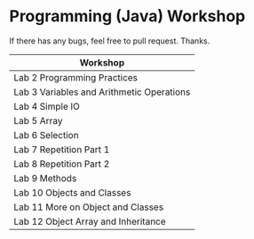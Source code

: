# Programming (Java) Workshop
If there has any bugs, feel free to pull request. Thanks.

| Workshop |
| -------- |
| Lab 2 Programming Practices |
| Lab 3 Variables and Arithmetic Operations |
| Lab 4 Simple IO |
| Lab 5 Array |
| Lab 6 Selection |
| Lab 7 Repetition Part 1 |
| Lab 8 Repetition Part 2 |
| Lab 9 Methods |
| Lab 10 Objects and Classes |
| Lab 11 More on Object and Classes |
| Lab 12 Object Array and Inheritance |